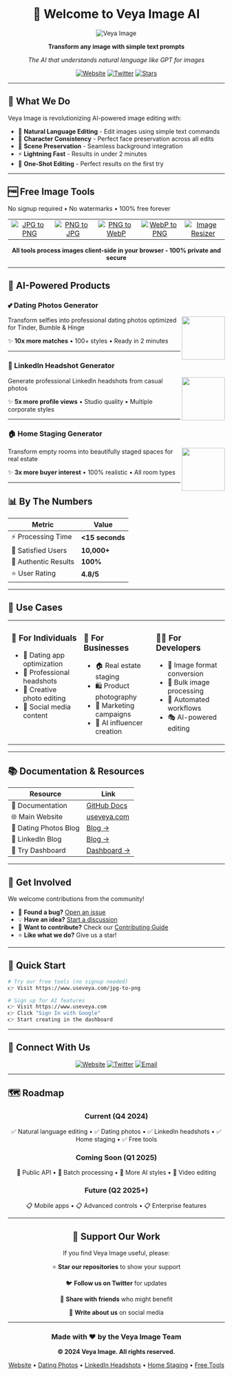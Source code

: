 <div align="center">

# 👋 Welcome to Veya Image AI

<img src="https://img.shields.io/badge/Veya-Image%20AI-gray?style=for-the-badge&logo=sparkles" alt="Veya Image" />

**Transform any image with simple text prompts**

_The AI that understands natural language like GPT for images_

[![Website](https://img.shields.io/badge/🌐_Website-useveya.com-blue?style=flat-square)](https://www.useveya.com)
[![Twitter](https://img.shields.io/badge/Twitter-@VeyaImage-1DA1F2?style=flat-square&logo=twitter&logoColor=white)](https://twitter.com/VeyaImage)
[![Stars](https://img.shields.io/github/stars/YOUR_USERNAME?style=flat-square&logo=github)](https://github.com/YOUR_USERNAME)

</div>

---

## 🚀 What We Do

Veya Image is revolutionizing AI-powered image editing with:

- 🤖 **Natural Language Editing** - Edit images using simple text commands
- 👤 **Character Consistency** - Perfect face preservation across all edits
- 🎨 **Scene Preservation** - Seamless background integration
- ⚡ **Lightning Fast** - Results in under 2 minutes
- 🎯 **One-Shot Editing** - Perfect results on the first try

---

## 🆓 Free Image Tools

No signup required • No watermarks • 100% free forever

<table>
<tr>
<td align="center" width="20%">
<a href="https://www.useveya.com/jpg-to-png">
<img src="https://img.shields.io/badge/JPG_to_PNG-4CAF50?style=for-the-badge" alt="JPG to PNG" />
</a>
</td>
<td align="center" width="20%">
<a href="https://www.useveya.com/png-to-jpg">
<img src="https://img.shields.io/badge/PNG_to_JPG-2196F3?style=for-the-badge" alt="PNG to JPG" />
</a>
</td>
<td align="center" width="20%">
<a href="https://www.useveya.com/png-to-webp">
<img src="https://img.shields.io/badge/PNG_to_WebP-FF9800?style=for-the-badge" alt="PNG to WebP" />
</a>
</td>
<td align="center" width="20%">
<a href="https://www.useveya.com/webp-to-png">
<img src="https://img.shields.io/badge/WebP_to_PNG-9C27B0?style=for-the-badge" alt="WebP to PNG" />
</a>
</td>
<td align="center" width="20%">
<a href="https://www.useveya.com/resize-image">
<img src="https://img.shields.io/badge/Image_Resizer-F44336?style=for-the-badge" alt="Image Resizer" />
</a>
</td>
</tr>
</table>

<div align="center">

**All tools process images client-side in your browser - 100% private and secure**

</div>

---

## 🤖 AI-Powered Products

### 💕 Dating Photos Generator

<a href="https://www.useveya.com/image-ai/dating">
<img align="right" width="100" src="https://img.shields.io/badge/Try_Now-pink?style=for-the-badge" />
</a>

Transform selfies into professional dating photos optimized for Tinder, Bumble & Hinge

✨ **10x more matches** • 100+ styles • Ready in 2 minutes

---

### 💼 LinkedIn Headshot Generator

<a href="https://www.useveya.com/image-ai/linkedin-headshot">
<img align="right" width="100" src="https://img.shields.io/badge/Try_Now-blue?style=for-the-badge" />
</a>

Generate professional LinkedIn headshots from casual photos

✨ **5x more profile views** • Studio quality • Multiple corporate styles

---

### 🏠 Home Staging Generator

<a href="https://www.useveya.com/image-ai/home-staging">
<img align="right" width="100" src="https://img.shields.io/badge/Try_Now-green?style=for-the-badge" />
</a>

Transform empty rooms into beautifully staged spaces for real estate

✨ **3x more buyer interest** • 100% realistic • All room types

---

## 📊 By The Numbers

<div align="center">

| Metric               | Value           |
| -------------------- | --------------- |
| ⚡ Processing Time   | **<15 seconds** |
| 👥 Satisfied Users   | **10,000+**     |
| 💯 Authentic Results | **100%**        |
| ⭐ User Rating       | **4.8/5**       |

</div>

---

## 🎯 Use Cases

<table>
<tr>
<td width="33%" valign="top">

### 👤 For Individuals

- 📱 Dating app optimization
- 💼 Professional headshots
- 🎨 Creative photo editing
- 📸 Social media content

</td>
<td width="33%" valign="top">

### 🏢 For Businesses

- 🏠 Real estate staging
- 🛍️ Product photography
- 📢 Marketing campaigns
- 🎥 AI influencer creation

</td>
<td width="33%" valign="top">

### 👨‍💻 For Developers

- 🔧 Image format conversion
- 📐 Bulk image processing
- 🔄 Automated workflows
- 🎭 AI-powered editing

</td>
</tr>
</table>

---

## 📚 Documentation & Resources

| Resource              | Link                                                               |
| --------------------- | ------------------------------------------------------------------ |
| 📖 Documentation      | [GitHub Docs](https://github.com/YOUR_USERNAME/veya-image-ai)      |
| 🌐 Main Website       | [useveya.com](https://www.useveya.com)                             |
| 📝 Dating Photos Blog | [Blog →](https://www.useveya.com/image-ai/dating/blogs)            |
| 📝 LinkedIn Blog      | [Blog →](https://www.useveya.com/image-ai/linkedin-headshot/blogs) |
| 🎨 Try Dashboard      | [Dashboard →](https://www.useveya.com/dashboard)                   |

---

## 🤝 Get Involved

We welcome contributions from the community!

- 🐛 **Found a bug?** [Open an issue](https://github.com/YOUR_USERNAME/veya-image-ai/issues)
- 💡 **Have an idea?** [Start a discussion](https://github.com/YOUR_USERNAME/veya-image-ai/discussions)
- 🔧 **Want to contribute?** Check our [Contributing Guide](https://github.com/YOUR_USERNAME/veya-image-ai/blob/main/CONTRIBUTING.md)
- ⭐ **Like what we do?** Give us a star!

---

## 🚀 Quick Start

```bash
# Try our free tools (no signup needed)
👉 Visit https://www.useveya.com/jpg-to-png

# Sign up for AI features
👉 Visit https://www.useveya.com
👉 Click "Sign In with Google"
👉 Start creating in the dashboard
```

---

## 📱 Connect With Us

<div align="center">

[![Website](https://img.shields.io/badge/Website-useveya.com-blue?style=for-the-badge&logo=google-chrome&logoColor=white)](https://www.useveya.com)
[![Twitter](https://img.shields.io/badge/Twitter-@VeyaImage-1DA1F2?style=for-the-badge&logo=twitter&logoColor=white)](https://twitter.com/VeyaImage)
[![Email](https://img.shields.io/badge/Email-support@useveya.com-EA4335?style=for-the-badge&logo=gmail&logoColor=white)](mailto:support@useveya.com)

</div>

---

## 🗺️ Roadmap

<div align="center">

### Current (Q4 2024)

✅ Natural language editing • ✅ Dating photos • ✅ LinkedIn headshots • ✅ Home staging • ✅ Free tools

### Coming Soon (Q1 2025)

🚧 Public API • 🚧 Batch processing • 🚧 More AI styles • 🚧 Video editing

### Future (Q2 2025+)

📋 Mobile apps • 📋 Advanced controls • 📋 Enterprise features

</div>

---

<div align="center">

## 💖 Support Our Work

If you find Veya Image useful, please:

⭐ **Star our repositories** to show your support

🐦 **Follow us on Twitter** for updates

🔗 **Share with friends** who might benefit

📢 **Write about us** on social media

---

### Made with ❤️ by the Veya Image Team

**© 2024 Veya Image. All rights reserved.**

[Website](https://www.useveya.com) • [Dating Photos](https://www.useveya.com/image-ai/dating) • [LinkedIn Headshots](https://www.useveya.com/image-ai/linkedin-headshot) • [Home Staging](https://www.useveya.com/image-ai/home-staging) • [Free Tools](https://www.useveya.com/jpg-to-png)

</div>
